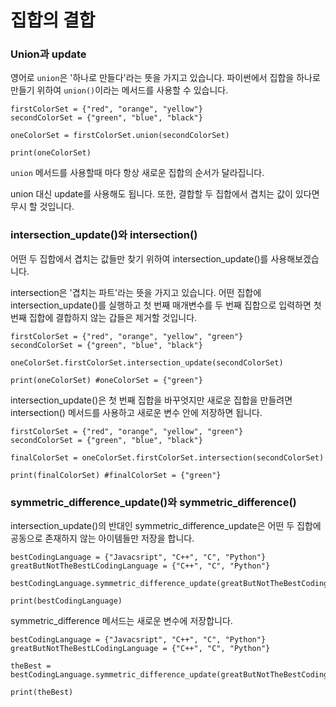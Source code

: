 # 집합의 결합
### Union과 update
영어로 `union`은 '하나로 만들다'라는 뜻을 가지고 있습니다. 파이썬에서 집합을 하나로 만들기 위하여 `union()`이라는 메서드를 사용할 수 있습니다.

```
firstColorSet = {"red", "orange", "yellow"}
secondColorSet = {"green", "blue", "black"}

oneColorSet = firstColorSet.union(secondColorSet)

print(oneColorSet)
```

`union` 메서드를 사용할때 마다 항상 새로운 집합의 순서가 달라집니다.

union 대신 update를 사용해도 됩니다. 또한, 결합할 두 집합에서 겹치는 값이 있다면 무시 할 것입니다.

### intersection_update()와 intersection()
어떤 두 집합에서 겹치는 값들만 찾기 위하여 intersection_update()를 사용해보겠습니다.

intersection은 '겹치는 파트'라는 뜻을 가지고 있습니다. 어떤 집합에 intersection_update()를 실행하고 첫 번째 매개변수를 두 번째 집합으로 입력하면 첫 번째 집합에 결합하지 않는 갑들은 제거할 것입니다.

```
firstColorSet = {"red", "orange", "yellow", "green"}
secondColorSet = {"green", "blue", "black"}

oneColorSet.firstColorSet.intersection_update(secondColorSet)

print(oneColorSet) #oneColorSet = {"green"}
```

intersection_update()은 첫 번째 집합을 바꾸엇지만 새로운 집합을 만들려면 intersection() 메서드를 사용하고 새로운 변수 안에 저장하면 됩니다.

```
firstColorSet = {"red", "orange", "yellow", "green"}
secondColorSet = {"green", "blue", "black"}

finalColorSet = oneColorSet.firstColorSet.intersection(secondColorSet)

print(finalColorSet) #finalColorSet = {"green"}
```

### symmetric_difference_update()와 symmetric_difference()
intersection_update()의 반대인 symmetric_difference_update은 어떤 두 집합에 공동으로 존재하지 않는 아이템들만 저장을 합니다.

```
bestCodingLanguage = {"Javacsript", "C++", "C", "Python"}
greatButNotTheBestLCodingLanguage = {"C++", "C", "Python"}

bestCodingLanguage.symmetric_difference_update(greatButNotTheBestCodingLanguage)

print(bestCodingLanguage)
```

symmetric_difference 메서드는 새로운 변수에 저장합니다.

```
bestCodingLanguage = {"Javacsript", "C++", "C", "Python"}
greatButNotTheBestLCodingLanguage = {"C++", "C", "Python"}

theBest = bestCodingLanguage.symmetric_difference_update(greatButNotTheBestCodingLanguage)

print(theBest)
```
